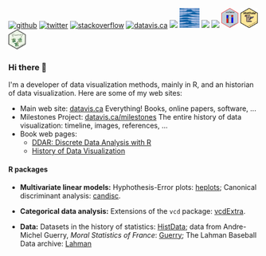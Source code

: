 
<!-- icons -->
<!--
[<img src='https://cdn.jsdelivr.net/npm/simple-icons@3.0.1/icons/github.svg' alt='github' height='30'>](https://github.com/friendly)
[<img src='https://cdn.jsdelivr.net/npm/simple-icons@3.0.1/icons/twitter.svg' alt='twitter' height='30'>](https://twitter.com/datavisFriendly)
[<img src='https://cdn.jsdelivr.net/npm/simple-icons@3.0.1/icons/stackoverflow.svg' alt='stackoverflow' height='30'>](https://stackoverflow.com/users/user101089)
[<img src='https://cdn.jsdelivr.net/npm/simple-icons@3.0.1/icons/icloud.svg' alt='website' height='30'>](https://www.datavis.ca) 
[<img src='https://raw.githubusercontent.com/friendly/6135/master/images/icons/psy6135-icon.png' alt='Psyc6135' height='30'>](https://friendly.github.io/6135/)
[<img src='https://raw.githubusercontent.com/friendly/HistDataVis/main/images/favicon_io/android-chrome-192x192.png' alt='HistDataVis' height='30'>](https://friendly.github.io/HistDataVis/)
<br />
-->

<!-- using https://simpleicons.now.sh/:name/:color -->
[<img src='https://simpleicons.vercel.app/github/4183C4' alt='github' height='40'>](https://github.com/friendly)
[<img src='https://simpleicons.vercel.app/twitter/00acee' alt='twitter' height='40'>](https://twitter.com/datavisFriendly)
[<img src='https://simpleicons.vercel.app/stackoverflow/F47F24' alt='stackoverflow' height='40'>](https://stackoverflow.com/users/user101089)
[<img src='https://www.datavis.ca/favicon.ico' alt='datavis.ca' height='40'>](https://www.datavis.ca)
[<img src='https://raw.githubusercontent.com/friendly/6135/master/images/icons/psy6135-icon.png' height='40'>](https://friendly.github.io/6135/)
[<img src='https://raw.githubusercontent.com/friendly/HistDataVis/main/images/favicon_io/android-chrome-192x192.png' height='40'>](https://friendly.github.io/HistDataVis/)
[<img src='https://raw.githubusercontent.com/friendly/heplots/master/man/figures/logo.png' height='40'>](https://github.com/friendly/heplots)
[<img src='https://raw.githubusercontent.com/friendly/candisc/master/candisc-logo.png' height='40'>](https://github.com/friendly/candisc)
[<img src='https://raw.githubusercontent.com/friendly/vcdExtra/master/man/figures/logo.png' height='40'>](https://github.com/friendly/vcdextra)
[<img src='https://raw.githubusercontent.com/friendly/HistData/master/HistData-logo.png' height='40'>](https://github.com/friendly/HistData)
[<img src='https://raw.githubusercontent.com/friendly/Guerry/master/Guerry-logo.png' height='40'>](https://github.com/friendly/Guerry)





### Hi there 👋

<!--
**friendly/friendly** is a ✨ _special_ ✨ repository because its `README.md` (this file) appears on your GitHub profile.

Here are some ideas to get you started:

- 🔭 I’m currently working on ...
- 🌱 I’m currently learning ...
- 👯 I’m looking to collaborate on ...
- 🤔 I’m looking for help with ...
- 💬 Ask me about ...
- 📫 How to reach me: ...
- 😄 Pronouns: ...
- ⚡ Fun fact: ...
-->
I'm a developer of data visualization methods, mainly in R, and an historian of data visualization. Here are some of my web sites:

- Main web site: [datavis.ca](https://www.datavis.ca) Everything! Books, online papers, software, ...
- Milestones Project: [datavis.ca/milestones](https://www.datavis.ca/milestones) The entire history of data visualization: timeline, images, references, ...
- Book web pages: 
  + [DDAR: Discrete Data Analysis with R](http://ddar.datavis.ca/)
  + [History of Data Visualization](https://friendly.github.io/HistDataVis/)

#### R packages

- **Multivariate linear models:** Hyphothesis-Error plots: [heplots](https://github.com/friendly/heplots); Canonical discriminant analysis: [candisc](https://github.com/friendly/candisc).

- **Categorical data analysis:** Extensions of the `vcd` package: [vcdExtra](https://github.com/friendly/heplots).

- **Data:** Datasets in the history of statistics: [HistData](https://github.com/friendly/HistData); data from Andre-Michel Guerry, _Moral Statistics of France_: [Guerry](https://github.com/friendly/Guerry); The Lahman Baseball Data archive: [Lahman](https://github.com/cdalzell/Lahman)
